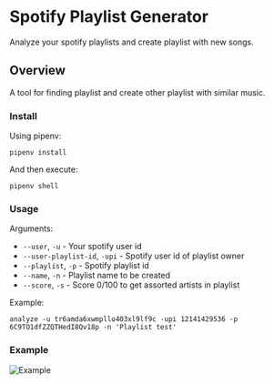 # Spotify Playlist Generator

Analyze your spotify playlists and create playlist with new songs.

## Overview

A tool for finding playlist and create other playlist with similar music.

### Install

Using pipenv:

```
pipenv install
```

And then execute:

```
pipenv shell
```

### Usage

Arguments:

* `--user`, `-u` - Your spotify user id
* `--user-playlist-id`, `-upi` - Spotify user id of playlist owner
* `--playlist`, `-p` - Spotify playlist id
* `--name`, `-n` - Playlist name to be created
* `--score`, `-s` - Score 0/100 to get assorted artists in playlist

Example:

```
analyze -u tr6amda6xwmpllo403xl9lf9c -upi 12141429536 -p 6C9TO1dfZZQTHedI8Qv18p -n 'Playlist test'
```

### Example

![Example](./resources/example.gif)
